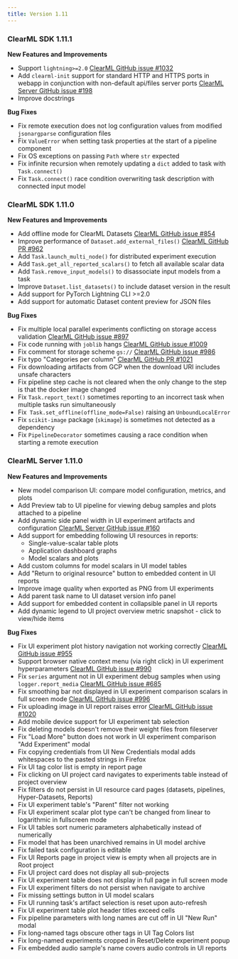 ```yaml
---
title: Version 1.11
---
```


### ClearML SDK 1.11.1 

**New Features and Improvements**
* Support `lightning>=2.0` [ClearML GitHub issue #1032](https://github.com/allegroai/clearml/issues/1032)
* Add `clearml-init` support for standard HTTP and HTTPS ports in webapp in conjunction with non-default api/files server ports 
[ClearML Server GitHub issue #198](https://github.com/allegroai/clearml-server/issues/198)
* Improve docstrings

**Bug Fixes**
* Fix remote execution does not log configuration values from modified `jsonargparse` configuration files
* Fix `ValueError` when setting task properties at the start of a pipeline component
* Fix OS exceptions on passing `Path` where `str` expected
* Fix infinite recursion when remotely updating a `dict` added to task with `Task.connect()`
* Fix `Task.connect()` race condition overwriting task description with connected input model

### ClearML SDK 1.11.0

**New Features and Improvements**
* Add offline mode for ClearML Datasets [ClearML GitHub issue #854](https://github.com/allegroai/clearml/issues/854)
* Improve performance of `Dataset.add_external_files()` [ClearML GitHub PR #962](https://github.com/allegroai/clearml/pull/962)
* Add `Task.launch_multi_node()` for distributed experiment execution
* Add `Task.get_all_reported_scalars()` to fetch all available scalar data
* Add `Task.remove_input_models()` to disassociate input models from a task
* Improve `Dataset.list_datasets()` to include dataset version in the result
* Add support for PyTorch Lightning CLI >=2.0
* Add support for automatic Dataset content preview for JSON files

**Bug Fixes**
* Fix multiple local parallel experiments conflicting on storage access validation [ClearML GitHub issue #897](https://github.com/allegroai/clearml/issues/897)
* Fix code running with `joblib` hangs [ClearML GitHub issue #1009](https://github.com/allegroai/clearml/issues/1009)
* Fix comment for storage scheme `gs://` [ClearML GitHub issue #986](https://github.com/allegroai/clearml/issues/986)
* Fix typo "Categories per column" [ClearML GitHub PR #1021](https://github.com/allegroai/clearml/pull/1021)
* Fix downloading artifacts from GCP when the download URI includes unsafe characters
* Fix pipeline step cache is not cleared when the only change to the step is that the docker image changed
* Fix `Task.report_text()` sometimes reporting to an incorrect task when multiple tasks run simultaneously
* Fix` Task.set_offline(offline_mode=False)` raising an `UnboundLocalError`
* Fix `scikit-image` package (`skimage`) is sometimes not detected as a dependency
* Fix `PipelineDecorator` sometimes causing a race condition when starting a remote execution

### ClearML Server 1.11.0


**New Features and Improvements**  
* New model comparison UI: compare model configuration, metrics, and plots
* Add Preview tab to UI pipeline for viewing debug samples and plots attached to a pipeline
* Add dynamic side panel width in UI experiment artifacts and configuration [ClearML Server GitHub issue #160](https://github.com/allegroai/clearml-server/issues/160)
* Add support for embedding following UI resources in reports:
  * Single-value-scalar table plots
  * Application dashboard graphs
  * Model scalars and plots
* Add custom columns for model scalars in UI model tables
* Add "Return to original resource" button to embedded content in UI reports
* Improve image quality when exported as PNG from UI experiments
* Add parent task name to UI dataset version info panel
* Add support for embedded content in collapsible panel in UI reports
* Add dynamic legend to UI project overview metric snapshot - click to view/hide items 

**Bug Fixes**

* Fix UI experiment plot history navigation not working correctly [ClearML GitHub issue #955](https://github.com/allegroai/clearml/issues/955)
* Support browser native context menu (via right click) in UI experiment hyperparameters [ClearML GitHub issue #990](https://github.com/allegroai/clearml/issues/990)
* Fix `series` argument not in UI experiment debug samples when using `logger.report_media` [ClearML GitHub issue #685](https://github.com/allegroai/clearml/issues/685)
* Fix smoothing bar not displayed in UI experiment comparison scalars in full screen mode [ClearML GitHub issue #996](https://github.com/allegroai/clearml/issues/996)
* Fix uploading image in UI report raises error [ClearML GitHub issue #1020](https://github.com/allegroai/clearml/issues/1020)
* Add mobile device support for UI experiment tab selection
* Fix deleting models doesn't remove their weight files from fileserver
* Fix "Load More" button does not work in UI experiment comparison "Add Experiment" modal
* Fix copying credentials from UI New Credentials modal adds whitespaces to the pasted strings in Firefox
* Fix UI tag color list is empty in report page
* Fix clicking on UI project card navigates to experiments table instead of project overview
* Fix filters do not persist in UI resource card pages (datasets, pipelines, Hyper-Datasets, Reports)
* Fix UI experiment table's "Parent" filter not working
* Fix UI experiment scalar plot type can't be changed from linear to logarithmic in fullscreen mode
* Fix UI tables sort numeric parameters alphabetically instead of numerically
* Fix model that has been unarchived remains in UI model archive
* Fix failed task configuration is editable
* Fix UI Reports page in project view is empty when all projects are in Root project
* Fix UI project card does not display all sub-projects
* Fix UI experiment table does not display in full page in full screen mode
* Fix UI experiment filters do not persist when navigate to archive
* Fix missing settings button in UI model scalars
* Fix UI running task's artifact selection is reset upon auto-refresh
* Fix UI experiment table plot header titles exceed cells
* Fix pipeline parameters with long names are cut off in UI "New Run" modal
* Fix long-named tags obscure other tags in UI Tag Colors list
* Fix long-named experiments cropped in Reset/Delete experiment popup
* Fix embedded audio sample's name covers audio controls in UI reports
 